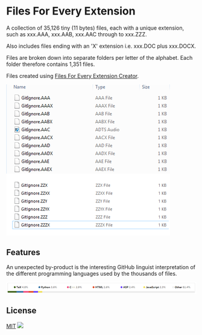 # Files For Every Extension

A collection of 35,126 tiny (11 bytes) files, each with a unique extension, such as xxx.AAA, xxx.AAB, xxx.AAC through to xxx.ZZZ.

Also includes files ending with an 'X' extension i.e. xxx.DOC plus xxx.DOCX.

Files are broken down into separate folders per letter of the alphabet. Each folder therefore contains 1,351 files.

Files created using [Files For Every Extension Creator](https://github.com/GregTrevellick/FilesForEveryExtensionCreator).

![File1](winExpl.png)

## Features

An unexpected by-product is the interesting GitHub linguist interpretation of the different programming languages used by the thousands of files.

![Git Hub Linguist](gitHubLinguist.png)

## License
[MIT](/LICENSE.txt)
[![](https://img.shields.io/github/license/gittools/gitlink.svg)](https://github.com/GregTrevellick/FilesForEveryExtension/blob/master/LICENCE)

